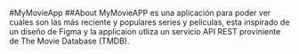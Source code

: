 #MyMovieApp
##About
MyMovieAPP es una aplicación para poder ver cuales son las más reciente y populares series y peliculas, esta inspirado de un diseño de Figma y la applicaion utliza un servicio API REST proviniente de The Movie Database (TMDB).
